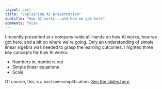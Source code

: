 ```yaml
---
layout: post
title: "Explaining AI presentation"
subtitle: "How AI works...and how we got here"
comments: false
---
```


I recently presented at a company-wide all-hands on how AI works, how we got here, and a bit on where we're going.  Only an understanding of simple linear algebra was needed to grasp the learning outcomes.  I highted three key concepts for how AI works:

- Numbers in, numbers out
- Simple linear equations
- Scale

Of course, this is a vast oversimplification.  [See the slides here](https://docs.google.com/presentation/d/1bEYwSNaiby4C4gYdwMZlwDRNtddi76ofyKOayXSVbpE/edit?usp=sharing).
